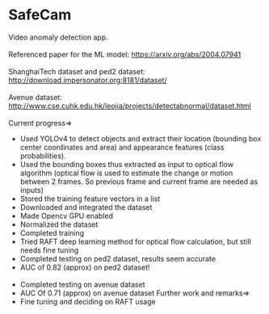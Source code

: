 # SafeCam
Video anomaly detection app.<br><br>
Referenced paper for the ML model: https://arxiv.org/abs/2004.07941 <br><br>
ShanghaiTech dataset and ped2 dataset: http://download.impersonator.org:8181/dataset/ <br><br>
Avenue dataset: http://www.cse.cuhk.edu.hk/leojia/projects/detectabnormal/dataset.html<br><br>
Current progress=> 
* Used YOLOv4 to detect objects and extract their location (bounding box center coordinates and area) and appearance features (class probabilities). 
* Used the bounding boxes thus extracted as input to optical flow algorithm (optical flow is used to estimate the change or motion between 2 frames. So previous frame and current frame are needed as inputs)
* Stored the training feature vectors in a list
* Downloaded and integrated the dataset
* Made Opencv GPU enabled
* Normalized the dataset
* Completed training
* Tried RAFT deep learning method for optical flow calculation, but still needs fine tuning
* Completed testing on ped2 dataset, results seem accurate
* AUC of 0.82 (approx) on ped2 dataset!<br><br>
* Completed testing on avenue dataset
* AUC Of 0.71  (approx) on avenue dataset
Further work and remarks=>
* Fine tuning and deciding on RAFT usage 
